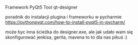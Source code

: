 Framework PyQt5
Tool qt-designer

poradnik do instalacji plugina i frameworku w pycharmie
https://pythonpyqt.com/how-to-install-pyqt5-in-pycharm/

może byc inna ścieżka do designer.exe, ale jak udało wam się skonfigurować jenkisa, gerita, mavena to to dla nas pikuś :)